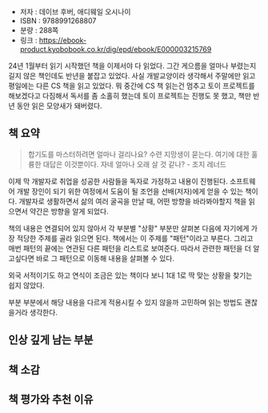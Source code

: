 
- 저자 : 데이브 후버, 애디웨일 오시나이
- ISBN : 9788991268807
- 분량 : 288쪽
- 링크 : https://ebook-product.kyobobook.co.kr/dig/epd/ebook/E000003215769

24년 1월부터 읽기 시작했던 책을 이제서야 다 읽었다. 그간 게으름을 얼마나 부렸는지 길지 않은 책인데도 반년을 붙잡고 있었다. 사실 개발교양이라 생각해서 주말에만 읽고 평일에는 다른 CS 책을 읽고 있었다. 뭐 중간에 CS 책 읽는건 멈추고 토이 프로젝트를 해보겠다고 다짐해서 독서를 좀 소홀히 했는데 토이 프로젝트는 진행도 못 했고, 책만 반년 동안 읽은 모양새가 돼버렸다.

## 책 요약

> 합기도를 마스터하려면 얼마나 걸리나요? 수련 지망생이 묻는다. 여기에 대한 훌륭한 대답은 이것뿐이다. 자네 얼마나 오래 살 것 같나? - 조지 레너드 

이제 막 개발자로 취업을 성공한 사람들을 독자로 가정하고 내용이 진행된다. 소프트웨어 개발 장인이 되기 위한 여정에서 도움이 될 조언을 선배(저자)에게 얻을 수 있는 책이다. 개발자로 생활하면서 삶의 여러 굴곡을 만날 때, 어떤 방향을 바라봐야할지 책을 읽으면서 약간은 방향을 알게 되었다. 

책의 내용은 연결되어 있지 않아서 각 부분별 "상황" 부분만 살펴본 다음에 자기에게 가장 적당한 주제를 골라 읽으면 된다. 책에서는 이 주제를 "패턴"이라고 부른다. 그리고 매번 패턴의 끝에는 연관된 다른 패턴을 리스트로 보여준다. 따라서 관련한 패턴을 더 알고싶다면 바로 그 패턴으로 이동해 내용을 살펴볼 수 있다.

외국 서적이기도 하고 연식이 조금은 있는 책이다 보니 1대 1로 딱 맞는 상황을 찾기는 쉽지 않았다. 

부분 부분에서 해당 내용을 다르게 적용시킬 수 있지 않을까 고민하며 읽는 방법도 괜찮을거라 생각한다.

## 인상 깊게 남는 부분

## 책 소감

## 책 평가와 추천 이유
